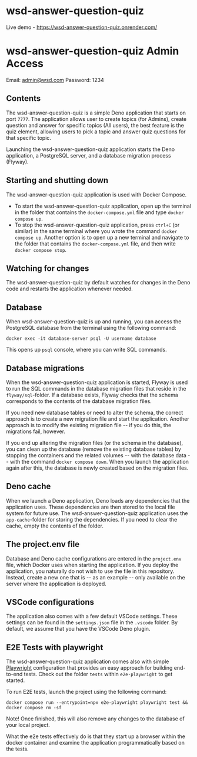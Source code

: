 # wsd-answer-question-quiz

Live demo - https://wsd-answer-question-quiz.onrender.com/

# wsd-answer-question-quiz Admin Access

Email: admin@wsd.com Password: 1234

## Contents

The wsd-answer-question-quiz is a simple Deno application that starts on port
`7777`. The application allows user to create topics (for Admins), create
question and answer for specific topics (All users), the best feature is the
quiz element, allowing users to pick a topic and answer quiz questions for that
specific topic.

Launching the wsd-answer-question-quiz application starts the Deno application,
a PostgreSQL server, and a database migration process (Flyway).

## Starting and shutting down

The wsd-answer-question-quiz application is used with Docker Compose.

- To start the wsd-answer-question-quiz application, open up the terminal in the
  folder that contains the `docker-compose.yml` file and type
  `docker compose up`.
- To stop the wsd-answer-question-quiz application, press `ctrl+C` (or similar)
  in the same terminal where you wrote the command `docker compose up`. Another
  option is to open up a new terminal and navigate to the folder that contains
  the `docker-compose.yml` file, and then write `docker compose stop`.

## Watching for changes

The wsd-answer-question-quiz by default watches for changes in the Deno code and
restarts the application whenever needed.

## Database

When wsd-answer-question-quiz is up and running, you can access the PostgreSQL
database from the terminal using the following command:

```
docker exec -it database-server psql -U username database
```

This opens up `psql` console, where you can write SQL commands.

## Database migrations

When the wsd-answer-question-quiz application is started, Flyway is used to run
the SQL commands in the database migration files that reside in the
`flyway/sql`-folder. If a database exists, Flyway checks that the schema
corresponds to the contents of the database migration files.

If you need new database tables or need to alter the schema, the correct
approach is to create a new migration file and start the application. Another
approach is to modify the existing migration file -- if you do this, the
migrations fail, however.

If you end up altering the migration files (or the schema in the database), you
can clean up the database (remove the existing database tables) by stopping the
containers and the related volumes -- with the database data -- with the command
`docker compose down`. When you launch the application again after this, the
database is newly created based on the migration files.

## Deno cache

When we launch a Deno application, Deno loads any dependencies that the
application uses. These dependencies are then stored to the local file system
for future use. The wsd-answer-question-quiz application uses the
`app-cache`-folder for storing the dependencies. If you need to clear the cache,
empty the contents of the folder.

## The project.env file

Database and Deno cache configurations are entered in the `project.env` file,
which Docker uses when starting the application. If you deploy the application,
you naturally do not wish to use the file in this repository. Instead, create a
new one that is -- as an example -- only available on the server where the
application is deployed.

## VSCode configurations

The application also comes with a few default VSCode settings. These settings
can be found in the `settings.json` file in the `.vscode` folder. By default, we
assume that you have the VSCode Deno plugin.

## E2E Tests with playwright

The wsd-answer-question-quiz application comes also with simple
[Playwright](https://playwright.dev/) configuration that provides an easy
approach for building end-to-end tests. Check out the folder `tests` within
`e2e-playwright` to get started.

To run E2E tests, launch the project using the following command:

```
docker compose run --entrypoint=npx e2e-playwright playwright test && docker compose rm -sf
```

Note! Once finished, this will also remove any changes to the database of your
local project.

What the e2e tests effectively do is that they start up a browser within the
docker container and examine the application programmatically based on the
tests.
